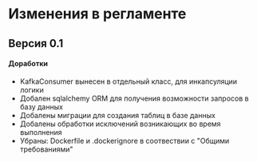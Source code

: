# Изменения в регламенте

## Версия 0.1

#### Доработки 
- KafkaConsumer вынесен в отдельный класс, для инкапсуляции логики
- Добален sqlalchemy ORM для получения возможности запросов в базу данных
- Добалены миграции для создания таблиц в базе данных
- Добалены обработки исключений возникающих во время выполнения
- Убраны: Dockerfile и .dockerignore в соотвествии с "Общими требованиями"